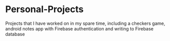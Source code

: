# Personal-Projects
Projects that I have worked on in my spare time, including a checkers game, android notes app with Firebase authentication and writing to Firebase database
